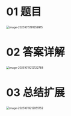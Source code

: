 # 01 题目

<img src="https://cvp.oss-cn-shanghai.aliyuncs.com/202510151917015.png" alt="image-20251015191659915" style="zoom:50%;" />



# 02 答案详解

<img src="https://cvp.oss-cn-shanghai.aliyuncs.com/202510192121909.png" alt="image-20251019212122768" style="zoom:50%;" />



# 03 总结扩展

<img src="https://cvp.oss-cn-shanghai.aliyuncs.com/202510192128223.png" alt="image-20251019212855152" style="zoom:50%;" />
